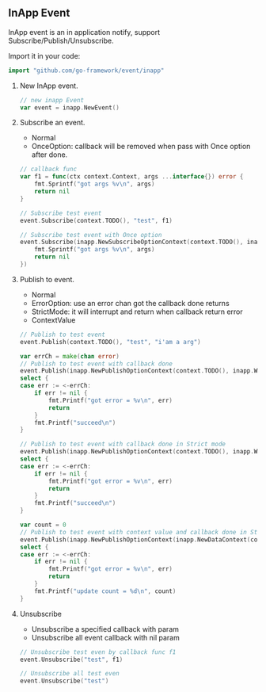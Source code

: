 ## InApp Event

InApp event is an in application notify, support Subscribe/Publish/Unsubscribe.


Import it in your code:

```go
import "github.com/go-framework/event/inapp"
```

1. New InApp event.
    ```go
    // new inapp Event
    var event = inapp.NewEvent()
    ```

2. Subscribe an event. 
    - Normal
    - OnceOption: callback will be removed when pass with Once option after done. 

    ```go
    // callback func
    var f1 = func(ctx context.Context, args ...interface{}) error {
        fmt.Sprintf("got args %v\n", args)
        return nil
    }
    
    // Subscribe test event
    event.Subscribe(context.TODO(), "test", f1)
    
    // Subscribe test event with Once option
    event.Subscribe(inapp.NewSubscribeOptionContext(context.TODO(), inapp.WithOnceOption(true)), "test", func(ctx context.Context, args ...interface{}) error {
        fmt.Sprintf("got args %v\n", args)
        return nil
    })
    ```
   
3. Publish to event.
    - Normal
    - ErrorOption: use an error chan got the callback done returns
    - StrictMode: it will interrupt and return when callback return error
    - ContextValue
    
    ```go
    // Publish to test event
    event.Publish(context.TODO(), "test", "i'am a arg")
    
    var errCh = make(chan error)
    // Publish to test event with callback done
    event.Publish(inapp.NewPublishOptionContext(context.TODO(), inapp.WithErrorOption(errCh)), "test", "i'am a arg")
    select {
    case err := <-errCh:
        if err != nil {
            fmt.Printf("got error = %v\n", err)
            return
        }
        fmt.Printf("succeed\n")
    }
    
    // Publish to test event with callback done in Strict mode
    event.Publish(inapp.NewPublishOptionContext(context.TODO(), inapp.WithErrorOption(errCh), inapp.WithStrictModeOption(true)), "test", "i'am a arg")
    select {
    case err := <-errCh:
        if err != nil {
            fmt.Printf("got error = %v\n", err)
            return
        }
        fmt.Printf("succeed\n")
    }
    
    var count = 0
    // Publish to test event with context value and callback done in Strict mode
    event.Publish(inapp.NewPublishOptionContext(inapp.NewDataContext(context.TODO(), &count), inapp.WithErrorOption(errCh), inapp.WithStrictModeOption(true)), "test", "i'am a arg")
    select {
    case err := <-errCh:
        if err != nil {
            fmt.Printf("got error = %v\n", err)
            return
        }
        fmt.Printf("update count = %d\n", count)
    }
    ```

4. Unsubscribe
    - Unsubscribe a specified callback with param
    - Unsubscribe all event callback with nil param
    
    ```go
    // Unsubscribe test even by callback func f1
    event.Unsubscribe("test", f1)
    
    // Unsubscribe all test even
    event.Unsubscribe("test")
    ```

